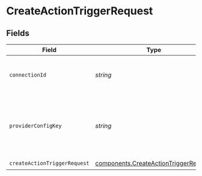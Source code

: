 # CreateActionTriggerRequest


## Fields

| Field                                                                                          | Type                                                                                           | Required                                                                                       | Description                                                                                    |
| ---------------------------------------------------------------------------------------------- | ---------------------------------------------------------------------------------------------- | ---------------------------------------------------------------------------------------------- | ---------------------------------------------------------------------------------------------- |
| `connectionId`                                                                                 | *string*                                                                                       | :heavy_check_mark:                                                                             | The connection ID used to create the connection.                                               |
| `providerConfigKey`                                                                            | *string*                                                                                       | :heavy_check_mark:                                                                             | The integration ID used to create the connection (aka Unique Key).                             |
| `createActionTriggerRequest`                                                                   | [components.CreateActionTriggerRequest](../../models/components/createactiontriggerrequest.md) | :heavy_check_mark:                                                                             | N/A                                                                                            |